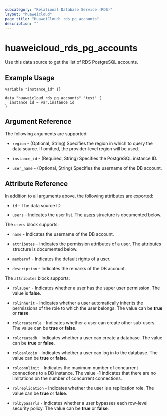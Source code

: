 ```yaml
---
subcategory: "Relational Database Service (RDS)"
layout: "huaweicloud"
page_title: "HuaweiCloud: rds_pg_accounts"
description: ""
---
```


# huaweicloud_rds_pg_accounts

Use this data source to get the list of RDS PostgreSQL accounts.

## Example Usage

```hcl
variable "instance_id" {}

data "huaweicloud_rds_pg_accounts" "test" {
  instance_id = var.instance_id
}
```

## Argument Reference

The following arguments are supported:

* `region` - (Optional, String) Specifies the region in which to query the data source.
  If omitted, the provider-level region will be used.

* `instance_id` - (Required, String) Specifies the PostgreSQL instance ID.

* `user_name` - (Optional, String) Specifies the username of the DB account.

## Attribute Reference

In addition to all arguments above, the following attributes are exported:

* `id` - The data source ID.

* `users` - Indicates the user list.
  The [users](#PgAccounts_Users) structure is documented below.

<a name="PgAccounts_Users"></a>
The `users` block supports:

* `name` - Indicates the username of the DB account.

* `attributes` - Indicates the permission attributes of a user.
  The [attributes](#PgAccounts_Attributes) structure is documented below.

* `memberof` - Indicates the default rights of a user.

* `description` - Indicates the remarks of the DB account.

<a name="PgAccounts_Attributes"></a>
The `attributes` block supports:

* `rolsuper` - Indicates whether a user has the super user permission. The value is **false**.

* `rolinherit` - Indicates whether a user automatically inherits the permissions of the role to which the user belongs.
  The value can be **true** or **false**.

* `rolcreaterole` - Indicates whether a user can create other sub-users. The value can be **true** or **false**.

* `rolcreatedb` - Indicates whether a user can create a database. The value can be **true** or **false**.

* `rolcanlogin` - Indicates whether a user can log in to the database. The value can be **true** or **false**.

* `rolconnlimit` - Indicates the maximum number of concurrent connections to a DB instance. The value **-1** indicates
  that there are no limitations on the number of concurrent connections.

* `rolreplication` - Indicates whether the user is a replication role. The value can be **true** or **false**.

* `rolbypassrls` - Indicates whether a user bypasses each row-level security policy. The value can be **true** or **false**.
